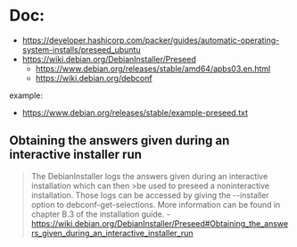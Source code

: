 # Doc:
- https://developer.hashicorp.com/packer/guides/automatic-operating-system-installs/preseed_ubuntu
- https://wiki.debian.org/DebianInstaller/Preseed
  - https://www.debian.org/releases/stable/amd64/apbs03.en.html
  - https://wiki.debian.org/debconf

example:
- https://www.debian.org/releases/stable/example-preseed.txt


## Obtaining the answers given during an interactive installer run
>The DebianInstaller logs the answers given during an interactive installation which can then >be used to preseed a noninteractive installation. Those logs can be accessed by giving the --installer option to debconf-get-selections. More information can be found in chapter B.3 of the installation guide.
>-https://wiki.debian.org/DebianInstaller/Preseed#Obtaining_the_answers_given_during_an_interactive_installer_run
